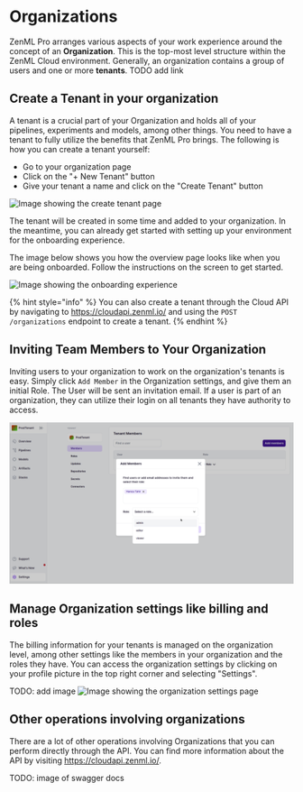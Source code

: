 # Organizations

ZenML Pro arranges various aspects of your work experience around the concept
of an **Organization**. This is the top-most level structure within the ZenML Cloud environment.
Generally, an organization contains a group of users and one or more **tenants**. TODO add link

## Create a Tenant in your organization

A tenant is a crucial part of your Organization and holds all of your pipelines, experiments and models, among other things. You need to have a tenant to fully utilize the benefits that ZenML Pro brings. The following is how you can create a tenant yourself:

- Go to your organization page
- Click on the "+ New Tenant" button
- Give your tenant a name and click on the "Create Tenant" button

![Image showing the create tenant page](../../.gitbook/assets/cloud-create-tenant-page.png)

The tenant will be created in some time and added to your organization. In the meantime, you can already get started with setting up your environment for the onboarding experience.

The image below shows you how the overview page looks like when you are being onboarded. Follow the instructions on the screen to get started.

![Image showing the onboarding experience](../../.gitbook/assets/cloud-onboarding-experience.png)

{% hint style="info" %}
You can also create a tenant through the Cloud API by navigating to https://cloudapi.zenml.io/ and using the `POST /organizations` endpoint to create a tenant.
{% endhint %}

## Inviting Team Members to Your Organization

Inviting users to your organization to work on the organization's tenants is
easy. Simply click `Add Member` in the Organization settings, and give them an
initial Role. The User will be sent an invitation email. If a user is part of an
organization, they can utilize their login on all tenants they have authority to
access.

![Image showing invite flow](../../.gitbook/assets/cloud-user-invite-flow.png)


## Manage Organization settings like billing and roles

The billing information for your tenants is managed on the organization level, among other settings like the members in your organization and the roles they have. You can access the organization settings by clicking on your profile picture in the top right corner and selecting "Settings".

TODO: add image
![Image showing the organization settings page](../../.gitbook/assets/cloud-org-settings-page.png)


## Other operations involving organizations

There are a lot of other operations involving Organizations that you can perform directly through the API. You can find more information about the API by visiting https://cloudapi.zenml.io/.

TODO: image of swagger docs